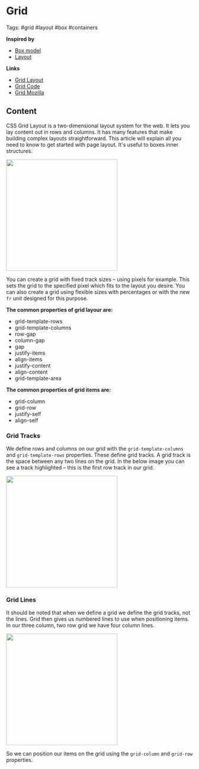 # Grid 

Tags: #grid #layout #box #containers

**Inspired by**
- [Box model](20220517150152_css-box-model.md)
- [Layout](20220517151424_css-layout.md)

**Links**
- [Grid Layout](layout/grid.html) 
- [Grid Code](grid/index.html) 
- [Grid Mozilla](https://developer.mozilla.org/en-US/docs/Learn/CSS/CSS_layout/Grids)

## Content

CSS Grid Layout is a two-dimensional layout system for the web. It lets you lay content out in rows and columns. It has many features that make building complex layouts straightforward. This article will explain all you need to know to get started with page layout. It's useful to boxes inner structures.

<img src="https://miro.medium.com/max/1042/1*8-5_iM-cx-TO_CGI5mWAxQ.png" style="height: 300px">

You can create a grid with fixed track sizes – using pixels for example. This sets the grid to the specified pixel which fits to the layout you desire. You can also create a grid using flexible sizes with percentages or with the new ```fr``` unit designed for this purpose.

**The common properties of grid layour are:**
- grid-template-rows
- grid-template-columns
- row-gap
- column-gap
- gap
- justify-items
- align-items
- justify-content
- align-content
- grid-template-area

**The common properties of grid items are:**
- grid-column
- grid-row
- justify-self
- align-self

### Grid Tracks

We define rows and columns on our grid with the ```grid-template-columns``` and ```grid-template-rows``` properties. These define grid tracks. A grid track is the space between any two lines on the grid. In the below image you can see a track highlighted – this is the first row track in our grid.

<img src="https://developer.mozilla.org/en-US/docs/Web/CSS/CSS_Grid_Layout/Basic_Concepts_of_Grid_Layout/1_grid_track.png" style="height:300px">

### Grid Lines

It should be noted that when we define a grid we define the grid tracks, not the lines. Grid then gives us numbered lines to use when positioning items. In our three column, two row grid we have four column lines.

<img src="https://developer.mozilla.org/en-US/docs/Web/CSS/CSS_Grid_Layout/Basic_Concepts_of_Grid_Layout/1_diagram_numbered_grid_lines.png" style="height:300px">

So we can position our items on the grid using the ```grid-column``` and ```grid-row``` properties.
